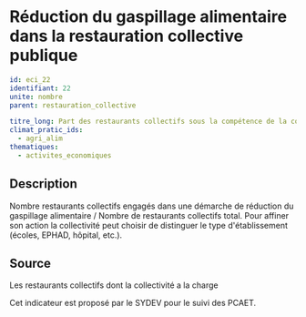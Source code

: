 # Réduction du gaspillage alimentaire dans la restauration collective publique
```yaml
id: eci_22
identifiant: 22
unite: nombre
parent: restauration_collective

titre_long: Part des restaurants collectifs sous la compétence de la collectivité engagée dans une démarche de réduction du gaspillage alimentaire (%)
climat_pratic_ids:
  - agri_alim
thematiques:
  - activites_economiques
```
## Description
Nombre restaurants collectifs engagés dans une démarche de réduction du gaspillage alimentaire / Nombre de restaurants collectifs total. Pour affiner son action la collectivité peut choisir de distinguer le type d'établissement (écoles, EPHAD, hôpital, etc.).

## Source
Les restaurants collectifs dont la collectivité a la charge

Cet indicateur est proposé par le SYDEV pour le suivi des PCAET.
